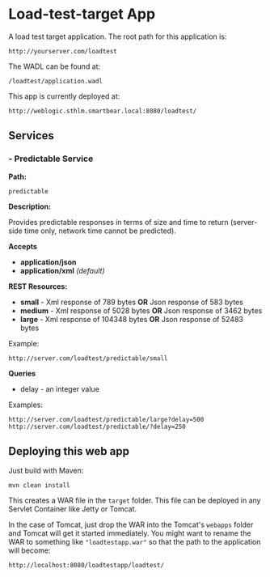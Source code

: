 # Load-test-target App

A load test target application. The root path for this application is:

```
http://yourserver.com/loadtest
```

The WADL can be found at:

```
/loadtest/application.wadl
```

This app is currently deployed at:

```
http://weblogic.sthlm.smartbear.local:8080/loadtest/
```

## Services

### - Predictable Service

**Path:**

```
predictable
```

**Description:**

Provides predictable responses in terms of size and time to return (server-side time only, network time cannot be predicted).

**Accepts**

 - **application/json**
 - **application/xml** *(default)*

**REST Resources:**

 - **small** - Xml response of 789 bytes **OR** Json response of 583 bytes
 - **medium** - Xml response of 5028 bytes **OR** Json response of 3462 bytes
 - **large** - Xml response of 104348 bytes **OR** Json response of 52483 bytes

Example:
```
http://server.com/loadtest/predictable/small
```

**Queries**

 - delay - an integer value

Examples:
```
http://server.com/loadtest/predictable/large?delay=500
http://server.com/loadtest/predictable/?delay=250
```
 
## Deploying this web app

Just build with Maven:

```
mvn clean install
```

This creates a WAR file in the `target` folder. This file can be deployed in any Servlet Container like Jetty or Tomcat.

In the case of Tomcat, just drop the WAR into the Tomcat's `webapps` folder and Tomcat will get it started immediately.
You might want to rename the WAR to something like `"loadtestapp.war"` so that the path to the application will become:

```
http://localhost:8080/loadtestapp/loadtest/
```
